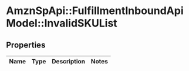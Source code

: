 # AmznSpApi::FulfillmentInboundApiModel::InvalidSKUList

## Properties
Name | Type | Description | Notes
------------ | ------------- | ------------- | -------------


